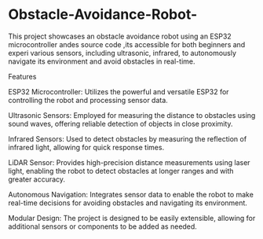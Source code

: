 # Obstacle-Avoidance-Robot-
This project showcases an obstacle avoidance robot using an ESP32 microcontroller andes source code ,its accessible for both beginners and experi various sensors, including ultrasonic, infrared, to autonomously navigate its environment and avoid obstacles in real-time.

Features

ESP32 Microcontroller: Utilizes the powerful and versatile ESP32 for controlling the robot and processing sensor data.

Ultrasonic Sensors: Employed for measuring the distance to obstacles using sound waves, offering reliable detection of objects in close proximity.

Infrared Sensors: Used to detect obstacles by measuring the reflection of infrared light, allowing for quick response times.

LiDAR Sensor: Provides high-precision distance measurements using laser light, enabling the robot to detect obstacles at longer ranges and with greater accuracy.

Autonomous Navigation: Integrates sensor data to enable the robot to make real-time decisions for avoiding obstacles and navigating its environment.

Modular Design: The project is designed to be easily extensible, allowing for additional sensors or components to be added as needed.
